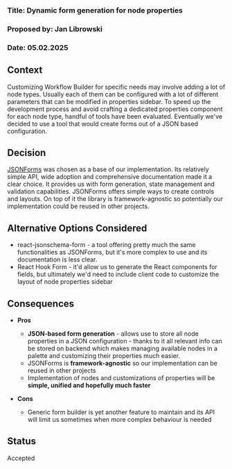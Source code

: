 ### Title: **Dynamic form generation for node properties**

### Proposed by: Jan Librowski

### Date: 05.02.2025

## Context

Customizing Workflow Builder for specific needs may involve adding a lot of node types. Usually each of them can be configured with a lot of different parameters that can be modified in properties sidebar. To speed up the development process and avoid crafting a dedicated properties component for each node type, handful of tools have been evaluated. Eventually we've decided to use a tool that would create forms out of a JSON based configuration.

## Decision

[JSONForms](jsonforms.io) was chosen as a base of our implementation. Its relatively simple API, wide adoption and comprehensive documentation made it a clear choice. It provides us with form generation, state management and validation capabilities. JSONForms offers simple ways to create controls and layouts. On top of it the library is framework-agnostic so potentially our implementation could be reused in other projects.

## Alternative Options Considered

- react-jsonschema-form - a tool offering pretty much the same functionalities as JSONForms, but it's more complex to use and its documentation is less clear.
- React Hook Form - it'd allow us to generate the React components for fields, but ultimately we'd need to include client code to customize the layout of node properties sidebar

## Consequences

- **Pros**

  - **JSON-based form generation** - allows use to store all node properties in a JSON configuration - thanks to it all relevant info can be stored on backend which makes managing available nodes in a palette and customizing their properties much easier.
  - JSONForms is **framework-agnostic** so our implementation can be reused in other projects
  - Implementation of nodes and customizations of properties will be **simple, unified and hopefully much faster**

- **Cons**
  - Generic form builder is yet another feature to maintain and its API will limit us sometimes when more complex behaviour is needed

## Status

Accepted
